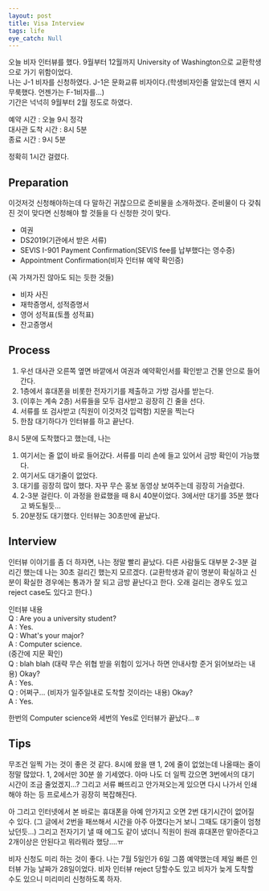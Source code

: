 ```yaml
---
layout: post
title: Visa Interview
tags: life
eye_catch: Null
---
```


오늘 비자 인터뷰를 했다. 9월부터 12월까지 University of Washington으로 교환학생으로 가기 위함이었다.  
나는 J-1 비자를 신청하였다. J-1은 문화교류 비자이다.(학생비자인줄 알았는데 왠지 시무룩했다. 언젠가는 F-1비자를...)  
기간은 넉넉히 9월부터 2월 정도로 하였다.

예약 시간 : 오늘 9시 정각  
대사관 도착 시간 : 8시 5분  
종료 시간 : 9시 5분  

정확히 1시간 걸렸다.

## Preparation

이것저것 신청해야하는데 다 말하긴 귀찮으므로 준비물을 소개하겠다. 준비물이 다 갖춰진 것이 맞다면 신청해야 할 것들을 다 신청한 것이 맞다.

- 여권
- DS2019(기관에서 받은 서류)  
- SEVIS I-901 Payment Confirmation(SEVIS fee를 납부했다는 영수증)  
- Appointment Confirmation(비자 인터뷰 예약 확인증)  

(꼭 가져가진 않아도 되는 듯한 것들)  

- 비자 사진  
- 재학증명서, 성적증명서  
- 영어 성적표(토플 성적표)  
- 잔고증명서  

## Process

1. 우선 대사관 오른쪽 옆면 바깥에서 여권과 예약확인서를 확인받고 건물 안으로 들어간다.  
2. 1층에서 휴대폰을 비롯한 전자기기를 제출하고 가방 검사를 받는다.  
3. (이후는 계속 2층) 서류들을 모두 검사받고 굉장히 긴 줄을 선다.  
4. 서류를 또 검사받고 (직원이 이것저것 입력함) 지문을 찍는다  
5. 한참 대기하다가 인터뷰를 하고 끝난다.  

8시 5분에 도착했다고 했는데, 나는  

1. 여기서는 줄 없이 바로 들어갔다. 서류를 미리 손에 들고 있어서 금방 확인이 가능했다.  
2. 여기서도 대기줄이 없었다.  
3. 대기를 굉장히 많이 했다. 자꾸 무슨 홍보 동영상 보여주는데 굉장히 거슬렸다.  
4. 2-3분 걸린다. 이 과정을 완료했을 때 8시 40분이었다. 3에서만 대기를 35분 했다고 봐도될듯...  
5. 20분정도 대기했다. 인터뷰는 30초만에 끝났다.  

## Interview

인터뷰 이야기를 좀 더 하자면,
나는 정말 빨리 끝났다. 다른 사람들도 대부분 2-3분 걸리긴 했는데 나는 30초 걸리긴 했는지 모르겠다. (교환학생과 같이 명분이 확실하고 신분이 확실한 경우에는 통과가 잘 되고 금방 끝난다고 한다. 오래 걸리는 경우도 있고 reject case도 있다고 한다.)

인터뷰 내용  
Q : Are you a university student?  
A : Yes.  
Q : What's your major?  
A : Computer science.  
(중간에 지문 확인)  
Q : blah blah (대략 무슨 위협 받을 위험이 있거나 하면 안내사항 준거 읽어보라는 내용) Okay?  
A : Yes.  
Q : 어쩌구... (비자가 일주일내로 도착할 것이라는 내용) Okay?  
A : Yes.  

한번의 Computer science와 세번의 Yes로 인터뷰가 끝났다...ㅎ


## Tips

무조건 일찍 가는 것이 좋은 것 같다. 8시에 왔을 땐 1, 2에 줄이 없었는데 나올때는 줄이 정말 많았다. 1, 2에서만 30분 쓸 기세였다.
아마 나도 더 일찍 갔으면 3번에서의 대기 시간이 조금 줄었겠지...?
그리고 서류 빠뜨리고 안가져오는게 있으면 다시 나가서 인쇄해야 하는 등 프로세스가 굉장히 복잡해진다.

아 그리고 인터넷에서 본 바로는 휴대폰을 아예 안가지고 오면 2번 대기시간이 없어질 수 있다. (그 글에서 2번을 패쓰해서 시간을 아주 아꼈다는거 보니 그때도 대기줄이 엄청났던듯...)
그리고 전자기기 낼 때 에그도 같이 냈더니 직원이 원래 휴대폰만 맡아준다고 2개이상은 안된다고 뭐라뭐라 했당....ㅠ

비자 신청도 미리 하는 것이 좋다. 나는 7월 5일인가 6일 그쯤 예약했는데 제일 빠른 인터뷰 가능 날짜가 28일이었다. 비자 인터뷰 reject 당할수도 있고 비자가 늦게 도착할 수도 있으니 미리미리 신청하도록 하자.

